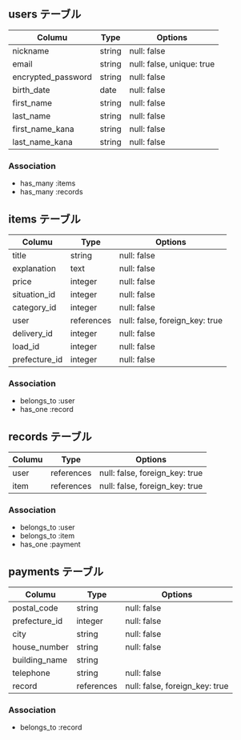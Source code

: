 ## users テーブル

| Columu                 | Type       | Options                      |
|------------------------|------------|------------------------------|
| nickname               | string     | null: false                  |
| email                  | string     | null: false, unique: true    |
| encrypted_password     | string     | null: false                  |
| birth_date             | date       | null: false                  |
| first_name             | string     | null: false                  |
| last_name              | string     | null: false                  |
| first_name_kana        | string     | null: false                  |
| last_name_kana         | string     | null: false                  |

### Association
- has_many :items
- has_many :records



## items テーブル

| Columu                 | Type       | Options                          |
|------------------------|------------|----------------------------------|
| title                  | string     | null: false                      |
| explanation            | text       | null: false                      |
| price                  | integer    | null: false                      |
| situation_id           | integer    | null: false                      |
| category_id            | integer    | null: false                      |
| user                   | references | null: false, foreign_key: true   |
| delivery_id            | integer    | null: false                      |
| load_id                | integer    | null: false                      |
| prefecture_id          | integer    | null: false                      |

### Association
- belongs_to :user
- has_one :record



## records テーブル


| Columu          | Type           | Options                           |
|-----------------|----------------|-----------------------------------|
| user            | references     | null: false, foreign_key: true    |
| item            | references     | null: false, foreign_key: true    |

### Association
- belongs_to :user
- belongs_to :item
- has_one :payment



## payments テーブル


| Columu                 | Type       | Options                           |
|------------------------|------------|-----------------------------------|
| postal_code            | string     | null: false                       |
| prefecture_id          | integer    | null: false                       |
| city                   | string     | null: false                       |
| house_number           | string     | null: false                       |
| building_name          | string     |                                   |
| telephone              | string     | null: false                       |
| record                 | references | null: false, foreign_key: true    |


### Association

- belongs_to :record
